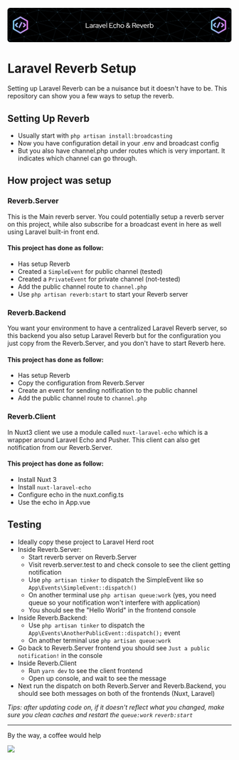 ![header.png](header.png)
# Laravel Reverb Setup
Setting up Laravel Reverb can be a nuisance but it doesn't have to be. This repository can show you a few ways to setup the reverb. 

## Setting Up Reverb
- Usually start with `php artisan install:broadcasting`
- Now you have configuration detail in your .env and broadcast config
- But you also have channel.php under routes which is very important. It indicates which channel can go through.

## How project was setup
### Reverb.Server
This is the Main reverb server. You could potentially setup a reverb server on this project, while also subscribe for a broadcast event in here as well using Laravel built-in front end.
#### This project has done as follow:
- Has setup Reverb
- Created a `SimpleEvent` for public channel (tested)
- Created a `PrivateEvent` for private channel (not-tested)
- Add the public channel route to `channel.php`
- Use `php artisan reverb:start` to start your Reverb server

### Reverb.Backend
You want your environment to have a centralized Laravel Reverb server, so this backend you also setup Laravel Reverb but for the configuration you just copy from the Reverb.Server, and you don't have to start Reverb here.
#### This project has done as follow:
- Has setup Reverb
- Copy the configuration from Reverb.Server
- Create an event for sending notification to the public channel
- Add the public channel route to `channel.php`

### Reverb.Client
In Nuxt3 client we use a module called `nuxt-laravel-echo` which is a wrapper around Laravel Echo and Pusher. This client can also get notification from our Reverb.Server.
#### This project has done as follow:
- Install Nuxt 3
- Install `nuxt-laravel-echo`
- Configure echo in the nuxt.config.ts
- Use the echo in App.vue

## Testing
- Ideally copy these project to Laravel Herd root
- Inside Reverb.Server:
  - Start reverb server on Reverb.Server
  - Visit reverb.server.test to and check console to see the client getting notification
  - Use `php artisan tinker` to dispatch the SimpleEvent like so `App\Events\SimpleEvent::dispatch()`
  - On another terminal use `php artisan queue:work` (yes, you need queue so your notification won't interfere with application)
  - You should see the "Hello World" in the frontend console
- Inside Reverb.Backend:
  - Use `php artisan tinker` to dispatch the `App\Events\AnotherPublicEvent::dispatch();` event 
  - On another terminal use `php artisan queue:work`
- Go back to Reverb.Server frontend you should see `Just a public notification!` in the console
- Inside Reverb.Client
  - Run `yarn dev` to see the client frontend
  - Open up console, and wait to see the message
- Next run the dispatch on both Reverb.Server and Reverb.Backend, you should see both messages on both of the frontends (Nuxt, Laravel)

_Tips: after updating code on, if it doesn't reflect what you changed, make sure you clean caches and restart the `queue:work` `reverb:start`_

_________________

By the way, a coffee would help

<a href="https://www.buymeacoffee.com/nkakada"><img src="https://img.buymeacoffee.com/button-api/?text=Buy me a coffee&emoji=&slug=nhemkakadan&button_colour=FFDD00&font_colour=000000&font_family=Poppins&outline_colour=000000&coffee_colour=ffffff" /></a>
